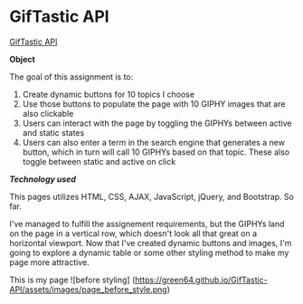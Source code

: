 # GifTastic API
[GifTastic API](https://green64.github.io/GifTastic-API/)

**Object**

The goal of this assignment is to:
1. Create dynamic buttons for 10 topics I choose
1. Use those buttons to populate the page with 10 GIPHY images that are also clickable
1. Users can interact with the page by toggling the GIPHYs between active and static states
1. Users can also enter a term in the search engine that generates a new button, which in turn will call 10 GIPHYs based on that topic. These also toggle between static and active on click

***Technology used***

This pages utilizes HTML, CSS, AJAX, JavaScript, jQuery, and Bootstrap. So far. 

I've managed to fulfill the assignement requirements, but the GIPHYs land on the page in a vertical row, which doesn't look all that great on a horizontal viewport. Now that I've created dynamic buttons and images, I'm going to explore a dynamic table or some other styling method to make my page more attractive.  

This is my page ![before styling]
(https://green64.github.io/GifTastic-API/assets/images/page_before_style.png)
